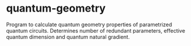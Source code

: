 # quantum-geometry
Program to calculate quantum geometry properties of parametrized quantum circuits. Determines number of redundant parameters, effective quantum dimension and quantum natural gradient.
